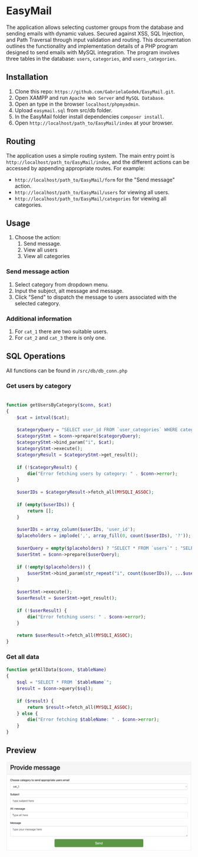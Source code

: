# EasyMail
The application allows selecting customer groups from the database and sending emails with dynamic values. Secured against XSS, SQL Injection, and Path Traversal through input validation and routing. This documentation outlines the functionality and implementation details of a PHP program designed to send emails with MySQL integration. The program involves three tables in the database: `users`, `categories`, and `users_categories`.

## Installation
1. Clone this repo: `https://github.com/GabrielaGodek/EasyMail.git`.
2. Open XAMPP and run `Apache Web Server` and `MySQL Database`. 
3. Open an type in the browser `localhost/phpmyadmin`.
4. Upload `easymail.sql` from src/db folder.
5. In the EasyMail folder install dependencies `composer install`.
6. Open `http://localhost/path_to/EasyMail/index` at your browser.

## Routing
The application uses a simple routing system. The main entry point is `http://localhost/path_to/EasyMail/index`, and the different actions can be accessed by appending appropriate routes. For example:
- `http://localhost/path_to/EasyMail/form` for the "Send message" action.
- `http://localhost/path_to/EasyMail/users` for viewing all users.
- `http://localhost/path_to/EasyMail/categories` for viewing all categories.

## Usage
1. Choose the action:
    1. Send message.
    2. View all users
    3. View all categories

### Send message action
1. Select category from dropdown menu.
2. Input the subject, alt message and message.
3. Click "Send" to dispatch the message to users associated with the selected category.

### Additional information
1. For `cat_1` there are two suitable users.
2. For `cat_2` and `cat_3` there is only one.

## SQL Operations
All functions can be found in `/src/db/db_conn.php`

### Get users by category
```php

function getUsersByCategory($conn, $cat)
{
    $cat = intval($cat);

    $categoryQuery = "SELECT user_id FROM `user_categories` WHERE category_id=?";
    $categoryStmt = $conn->prepare($categoryQuery);
    $categoryStmt->bind_param("i", $cat);
    $categoryStmt->execute();
    $categoryResult = $categoryStmt->get_result();

    if (!$categoryResult) {
        die("Error fetching users by category: " . $conn->error);
    }

    $userIDs = $categoryResult->fetch_all(MYSQLI_ASSOC);

    if (empty($userIDs)) {
        return [];
    }

    $userIDs = array_column($userIDs, 'user_id');
    $placeholders = implode(',', array_fill(0, count($userIDs), '?'));

    $userQuery = empty($placeholders) ? "SELECT * FROM `users`" : "SELECT * FROM `users` WHERE user_id IN ($placeholders)";
    $userStmt = $conn->prepare($userQuery);

    if (!empty($placeholders)) {
        $userStmt->bind_param(str_repeat("i", count($userIDs)), ...$userIDs);
    }

    $userStmt->execute();
    $userResult = $userStmt->get_result();

    if (!$userResult) {
        die("Error fetching users: " . $conn->error);
    }

    return $userResult->fetch_all(MYSQLI_ASSOC);
}
```

### Get all data
```php
function getAllData($conn, $tableName)
{
    $sql = "SELECT * FROM `$tableName`";
    $result = $conn->query($sql);

    if ($result) {
        return $result->fetch_all(MYSQLI_ASSOC);
    } else {
        die("Error fetching $tableName: " . $conn->error);
    }
}
```

## Preview
![Preview](public/app_preview.png)
